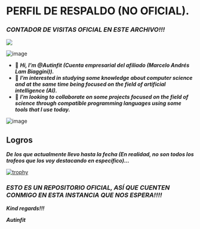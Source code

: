# PERFIL DE RESPALDO (NO OFICIAL).

### _CONTADOR DE VISITAS OFICIAL EN ESTE ARCHIVO!!!_

![](https://komarev.com/ghpvc/?username=MARSFOREVER472&color=red)

![image](https://github.com/Autinfit/Autinfit/assets/155406623/1f3584bb-f6fe-47fd-83f6-c2450e190ece)


- 👋 **_Hi, I’m @Autinfit (Cuenta empresarial del afiliado (Marcelo Andrés Lam Biaggini))._**
- 👀 **_I’m interested in studying some knowledge about computer science and at the same time being focused on the field of artificial intelligence (AI)._**
- 💞️ **_I’m looking to collaborate on some projects focused on the field of science through compatible programming languages ​​using some tools that I use today._**

 ![image](https://github.com/Autinfit/Autinfit/assets/155406623/914d5d45-731a-4f45-b5e2-2a9171318f20)

## Logros

**_De los que actualmente llevo hasta la fecha (En realidad, no son todos los trofeos que los voy destacando en específico)..._**

[![trophy](https://github-profile-trophy.vercel.app/?username=Autinfit&theme=juicyfresh)](https://github.com/Autinfit/github-profile-trophy)

### _ESTO ES UN REPOSITORIO OFICIAL, ASÍ QUE CUENTEN CONMIGO EN ESTA INSTANCIA QUE NOS ESPERA!!!!_

**_Kind regards!!!_**

**_Autinfit_**
<!---
Autinfit/Autinfit is a ✨ special ✨ repository because its `README.md` (this file) appears on your GitHub profile.
You can click the Preview link to take a look at your changes.
--->
